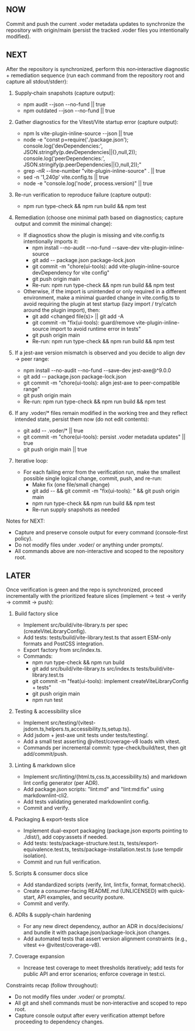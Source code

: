 ## NOW

Commit and push the current .voder metadata updates to synchronize the repository with origin/main (persist the tracked .voder files you intentionally modified).

## NEXT

After the repository is synchronized, perform this non‑interactive diagnostic + remediation sequence (run each command from the repository root and capture all stdout/stderr):

1. Supply‑chain snapshots (capture output):
   - npm audit --json --no-fund || true
   - npm outdated --json --no-fund || true

2. Gather diagnostics for the Vitest/Vite startup error (capture output):
   - npm ls vite-plugin-inline-source --json || true
   - node -e "const p=require('./package.json'); console.log('devDependencies:', JSON.stringify(p.devDependencies||{},null,2)); console.log('peerDependencies:', JSON.stringify(p.peerDependencies||{},null,2));"
   - grep -nR --line-number "vite-plugin-inline-source" . || true
   - sed -n '1,240p' vite.config.ts || true
   - node -e "console.log('node', process.version)" || true

3. Re-run verification to reproduce failure (capture output):
   - npm run type-check && npm run build && npm test

4. Remediation (choose one minimal path based on diagnostics; capture output and commit the minimal change):
   - If diagnostics show the plugin is missing and vite.config.ts intentionally imports it:
     - npm install --no-audit --no-fund --save-dev vite-plugin-inline-source
     - git add -- package.json package-lock.json
     - git commit -m "chore(ui-tools): add vite-plugin-inline-source devDependency for vite config"
     - git push origin main
     - Re-run: npm run type-check && npm run build && npm test
   - Otherwise, if the import is unintended or only required in a different environment, make a minimal guarded change in vite.config.ts to avoid requiring the plugin at test startup (lazy import / try/catch around the plugin import), then:
     - git add <changed file(s)> || git add -A
     - git commit -m "fix(ui-tools): guard/remove vite-plugin-inline-source import to avoid runtime error in tests"
     - git push origin main
     - Re-run: npm run type-check && npm run build && npm test

5. If a jest-axe version mismatch is observed and you decide to align dev → peer range:
   - npm install --no-audit --no-fund --save-dev jest-axe@^9.0.0
   - git add -- package.json package-lock.json
   - git commit -m "chore(ui-tools): align jest-axe to peer-compatible range"
   - git push origin main
   - Re-run: npm run type-check && npm run build && npm test

6. If any .voder/* files remain modified in the working tree and they reflect intended state, persist them now (do not edit contents):
   - git add -- .voder/* || true
   - git commit -m "chore(ui-tools): persist .voder metadata updates" || true
   - git push origin main || true

7. Iterative loop:
   - For each failing error from the verification run, make the smallest possible single logical change, commit, push, and re-run:
     - Make fix (one file/small change)
     - git add -- <paths> && git commit -m "fix(ui-tools): <brief description>" && git push origin main
     - npm run type-check && npm run build && npm test
     - Re-run supply snapshots as needed

Notes for NEXT:
- Capture and preserve console output for every command (console-first policy).
- Do not modify files under .voder/ or anything under prompts/.
- All commands above are non-interactive and scoped to the repository root.

## LATER

Once verification is green and the repo is synchronized, proceed incrementally with the prioritized feature slices (implement → test → verify → commit → push):

1. Build factory slice
   - Implement src/build/vite-library.ts per spec (createViteLibraryConfig).
   - Add tests: tests/build/vite-library.test.ts that assert ESM-only formats and PostCSS integration.
   - Export factory from src/index.ts.
   - Commands:
     - npm run type-check && npm run build
     - git add src/build/vite-library.ts src/index.ts tests/build/vite-library.test.ts
     - git commit -m "feat(ui-tools): implement createViteLibraryConfig + tests"
     - git push origin main
     - npm run test

2. Testing & accessibility slice
   - Implement src/testing/{vitest-jsdom.ts,helpers.ts,accessibility.ts,setup.ts}.
   - Add jsdom + jest-axe unit tests under tests/testing/.
   - Add a small test asserting @vitest/coverage-v8 loads with vitest.
   - Commands per incremental commit: type-check/build/test, then git add/commit/push.

3. Linting & markdown slice
   - Implement src/linting/{html.ts,css.ts,accessibility.ts} and markdown lint config generator (per ADR).
   - Add package.json scripts: "lint:md" and "lint:md:fix" using markdownlint-cli2.
   - Add tests validating generated markdownlint config.
   - Commit and verify.

4. Packaging & export-tests slice
   - Implement dual-export packaging (package.json exports pointing to ./dist/), add copy:assets if needed.
   - Add tests: tests/package-structure.test.ts, tests/export-equivalence.test.ts, tests/package-installation.test.ts (use tempdir isolation).
   - Commit and run full verification.

5. Scripts & consumer docs slice
   - Add standardized scripts (verify, lint, lint:fix, format, format:check).
   - Create a consumer-facing README.md (UNLICENSED) with quick-start, API examples, and security posture.
   - Commit and verify.

6. ADRs & supply‑chain hardening
   - For any new direct dependency, author an ADR in docs/decisions/ and bundle it with package.json/package-lock.json changes.
   - Add automated tests that assert version alignment constraints (e.g., vitest ↔ @vitest/coverage-v8).

7. Coverage expansion
   - Increase test coverage to meet thresholds iteratively; add tests for public API and error scenarios; enforce coverage in test:ci.

Constraints recap (follow throughout):
- Do not modify files under .voder/ or prompts/.
- All git and shell commands must be non‑interactive and scoped to repo root.
- Capture console output after every verification attempt before proceeding to dependency changes.